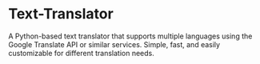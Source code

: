 # Text-Translator
A Python-based text translator that supports multiple languages using the Google Translate API or similar services. Simple, fast, and easily customizable for different translation needs.
